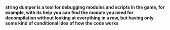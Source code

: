 **string dumper is a tool for debugging modules and scripts in the game, for example, with its help you can find the module you need for decompilation without looking at everything in a row, but having only some kind of conditional idea of how the code works**
